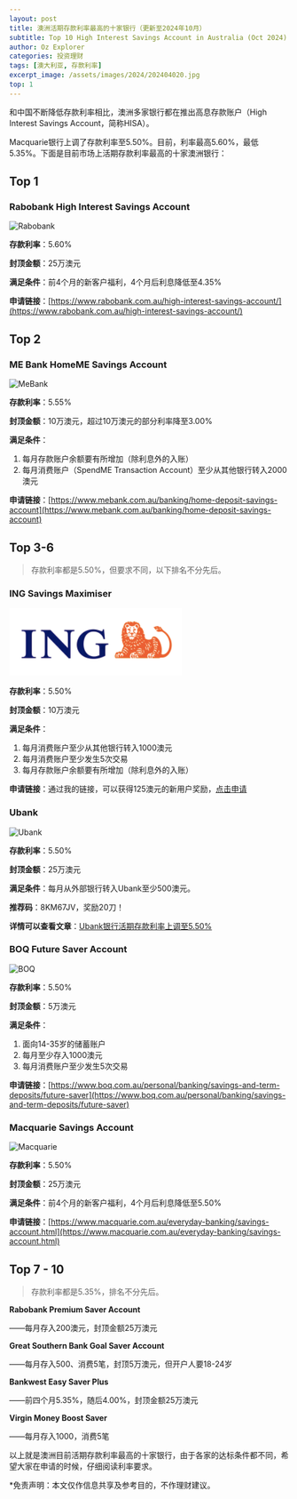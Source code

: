 ```yaml
---
layout: post
title: 澳洲活期存款利率最高的十家银行（更新至2024年10月）
subtitle: Top 10 High Interest Savings Account in Australia (Oct 2024)
author: Oz Explorer
categories: 投资理财
tags: [澳大利亚, 存款利率]
excerpt_image: /assets/images/2024/202404020.jpg
top: 1
---
```


和中国不断降低存款利率相比，澳洲多家银行都在推出高息存款账户（High Interest Savings Account，简称HISA）。

Macquarie银行上调了存款利率至5.50%。目前，利率最高5.60%，最低5.35%。下面是目前市场上活期存款利率最高的十家澳洲银行：

## Top 1
### Rabobank High Interest Savings Account

![Rabobank](https://a.storyblok.com/f/116740/160x100/7683ca35b7/rabobank.png)

**存款利率**：5.60%

**封顶金额**：25万澳元

**满足条件**：前4个月的新客户福利，4个月后利息降低至4.35%

**申请链接**：[https://www.rabobank.com.au/high-interest-savings-account/](https://www.rabobank.com.au/high-interest-savings-account/)

## Top 2
### ME Bank HomeME Savings Account

![MeBank](https://a.storyblok.com/f/116740/160x100/7e24c6514a/mebank.png)

**存款利率**：5.55%

**封顶金额**：10万澳元，超过10万澳元的部分利率降至3.00%

**满足条件**：
1. 每月存款账户余额要有所增加（除利息外的入账）
2. 每月消费账户（SpendME Transaction Account）至少从其他银行转入2000澳元

**申请链接**：[https://www.mebank.com.au/banking/home-deposit-savings-account](https://www.mebank.com.au/banking/home-deposit-savings-account)

## Top 3-6

> 存款利率都是5.50%，但要求不同，以下排名不分先后。

### ING Savings Maximiser

![ING](/assets/images/2024/202404027.png)

**存款利率**：5.50%

**封顶金额**：10万澳元

**满足条件**：
1. 每月消费账户至少从其他银行转入1000澳元
2. 每月消费账户至少发生5次交易
3. 每月存款账户余额要有所增加（除利息外的入账）

**申请链接**：通过我的链接，可以获得125澳元的新用户奖励，[点击申请](https://campaigns.ing.com.au/refer?code=Jqz072&p=d)

### Ubank

![Ubank](https://a.storyblok.com/f/116740/160x100/c9a5107b86/ubank.png)

**存款利率**：5.50%

**封顶金额**：25万澳元

**满足条件**：每月从外部银行转入Ubank至少500澳元。

**推荐码**：8KM67JV，奖励20刀！

**详情可以查看文章**：[Ubank银行活期存款利率上调至5.50%](https://www.ozexplorers.com/投资理财/2024/06/18/earn-up-to-5.50-on-ubank-saving-account.html)

### BOQ Future Saver Account

![BOQ](https://a.storyblok.com/f/116740/160x100/aea7810d69/boq.png)

**存款利率**：5.50%

**封顶金额**：5万澳元

**满足条件**：
1. 面向14-35岁的储蓄账户
2. 每月至少存入1000澳元
3. 每月消费账户至少发生5次交易

**申请链接**：[https://www.boq.com.au/personal/banking/savings-and-term-deposits/future-saver](https://www.boq.com.au/personal/banking/savings-and-term-deposits/future-saver)

### Macquarie Savings Account

![Macquarie](https://a.storyblok.com/f/116740/160x100/5b93dfe621/macquarie.png)

**存款利率**：5.50%

**封顶金额**：25万澳元

**满足条件**：前4个月的新客户福利，4个月后利息降低至5.50%

**申请链接**：[https://www.macquarie.com.au/everyday-banking/savings-account.html](https://www.macquarie.com.au/everyday-banking/savings-account.html)

## Top 7 - 10

> 存款利率都是5.35%，排名不分先后。

**Rabobank Premium Saver Account**

——每月存入200澳元，封顶金额25万澳元

**Great Southern Bank Goal Saver Account**

——每月存入500、消费5笔，封顶5万澳元，但开户人要18-24岁

**Bankwest Easy Saver Plus**

——前四个月5.35%，随后4.00%，封顶金额25万澳元

**Virgin Money Boost Saver**

——每月存入1000，消费5笔


以上就是澳洲目前活期存款利率最高的十家银行，由于各家的达标条件都不同，希望大家在申请的时候，仔细阅读利率要求。


*免责声明：本文仅作信息共享及参考目的，不作理财建议。
